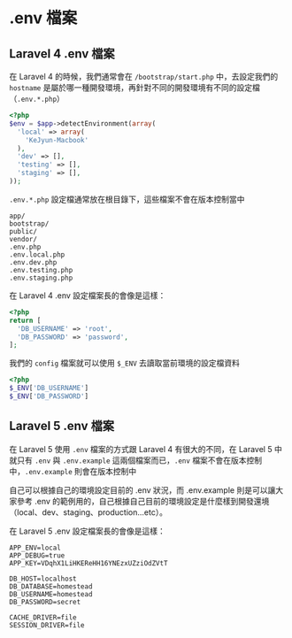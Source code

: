 # .env 檔案

## Laravel 4 .env 檔案

在 Laravel 4 的時候，我們通常會在 `/bootstrap/start.php` 中，去設定我們的 `hostname` 是屬於哪一種開發環境，再針對不同的開發環境有不同的設定檔（`.env.*.php`）

```php
<?php
$env = $app->detectEnvironment(array(
  'local' => array(
    'KeJyun-Macbook'
  ),
  'dev' => [],
  'testing' => [],
  'staging' => [],
));
```

`.env.*.php` 設定檔通常放在根目錄下，這些檔案不會在版本控制當中

```
app/
bootstrap/
public/
vendor/
.env.php
.env.local.php
.env.dev.php
.env.testing.php
.env.staging.php
```

在 Laravel 4 .env 設定檔案長的會像是這樣：

```php
<?php
return [
  'DB_USERNAME' => 'root',
  'DB_PASSWORD' => 'password',
];
```

我們的 `config` 檔案就可以使用 `$_ENV` 去讀取當前環境的設定檔資料

```php
<?php
$_ENV['DB_USERNAME']
$_ENV['DB_PASSWORD']
```

## Laravel 5 .env 檔案

在 Laravel 5 使用 `.env` 檔案的方式跟 Laravel 4 有很大的不同，在 Laravel 5 中就只有 `.env` 與 `.env.example` 這兩個檔案而已，`.env` 檔案不會在版本控制中，`.env.example` 則會在版本控制中

自己可以根據自己的環境設定目前的 .env 狀況，而 .env.example 則是可以讓大家參考 .env 的範例用的，自己根據自己目前的環境設定是什麼樣到開發還境（local、dev、staging、production...etc）。


在 Laravel 5 .env 設定檔案長的會像是這樣：

```
APP_ENV=local
APP_DEBUG=true
APP_KEY=VDqhX1LiHKEReHH16YNEzxUZziOdZVtT

DB_HOST=localhost
DB_DATABASE=homestead
DB_USERNAME=homestead
DB_PASSWORD=secret

CACHE_DRIVER=file
SESSION_DRIVER=file
```
